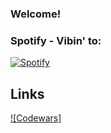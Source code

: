 ### Welcome!

### Spotify - Vibin' to:
[![Spotify](https://novatorem.nyksy.vercel.app/api/spotify)](https://open.spotify.com/playlist/2eWMsThzyLUMMePDjpKDTt)


## Links
[![Codewars]](https://www.codewars.com/users/Nyksy)
<!--
**nyksy/nyksy** is a ✨ _special_ ✨ repository because its `README.md` (this file) appears on your GitHub profile.

Here are some ideas to get you started:

- 🔭 I’m currently working on ...
- 🌱 I’m currently learning ...
- 👯 I’m looking to collaborate on ...
- 🤔 I’m looking for help with ...
- 💬 Ask me about ...
- 📫 How to reach me: ...
- 😄 Pronouns: ...
- ⚡ Fun fact: ...
-->
